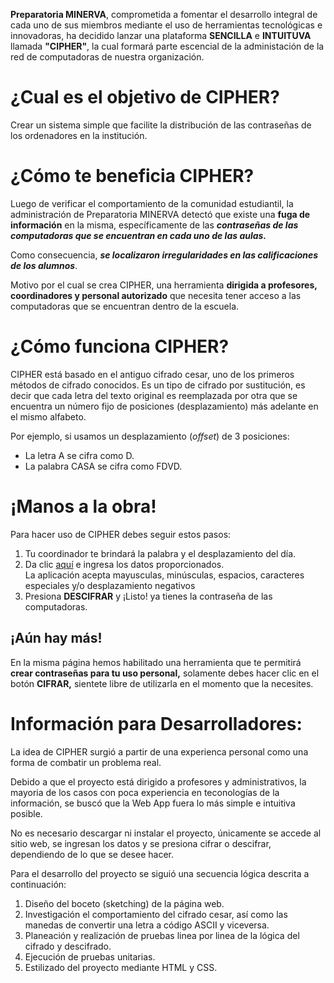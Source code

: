 
__Preparatoria MINERVA__, comprometida a fomentar el desarrollo integral de cada uno de sus miembros mediante el uso de herramientas tecnológicas e innovadoras, ha decidido lanzar una plataforma __SENCILLA__ e __INTUITUVA__ llamada __"CIPHER"__, la cual formará parte escencial de la administación de la red de computadoras de nuestra organización. 

# ¿Cual es el objetivo de CIPHER?
Crear un sistema simple que facilite la distribución de las contraseñas de los ordenadores en la institución.

# ¿Cómo te beneficia CIPHER?
Luego de verificar el comportamiento de la comunidad estudiantil, la administración de Preparatoria MINERVA detectó que existe una __fuga de información__ en la misma, específicamente de las ___contraseñas de las computadoras que se encuentran en cada uno de las aulas.___  

Como consecuencia, ___se localizaron irregularidades en las calificaciones de los alumnos___. 

Motivo por el cual se crea CIPHER, una herramienta __dirigida a profesores, coordinadores y personal autorizado__ que necesita tener acceso a las computadoras que se encuentran dentro de la escuela.

# ¿Cómo funciona CIPHER?
CIPHER está basado en el antiguo cifrado cesar, uno de los primeros métodos de cifrado conocidos.
Es un tipo de cifrado por sustitución, es decir que cada letra del texto original es reemplazada por otra que se encuentra un número fijo de posiciones (desplazamiento) más adelante en el mismo alfabeto.

Por ejemplo, si usamos un desplazamiento (_offset_) de 3 posiciones:

* La letra A se cifra como D.
* La palabra CASA se cifra como FDVD.

# ¡Manos a la obra!
Para hacer uso de CIPHER debes seguir estos pasos:

1. Tu coordinador te brindará la palabra y el desplazamiento del día. 
2. Da clic [aquí](https://s5tefany.github.io/gdl-2019-01-bc-core-cipher/src/) e ingresa los datos proporcionados.  
La aplicación acepta mayusculas, minúsculas, espacios, caracteres especiales y/o desplazamiento negativos
3. Presiona __DESCIFRAR__ y ¡Listo! ya tienes la contraseña de las computadoras.

## ¡Aún hay más!
En la misma página hemos habilitado una herramienta que te permitirá __crear contraseñas para tu uso personal,__ solamente debes hacer clic en el botón __CIFRAR,__ sientete libre de utilizarla en el momento que la necesites.  

# Información para Desarrolladores:
 La idea de CIPHER surgió a partir de una experienca personal como una forma de combatir un problema real.

 Debido a que el proyecto está dirigido a profesores y administrativos, la mayoria de los casos con poca experiencia en teconologías de la información, se buscó que la Web App fuera lo más simple e intuitiva posible.

No es necesario descargar ni instalar el proyecto, únicamente se accede al sitio web, se ingresan los datos y se presiona cifrar o descifrar, dependiendo de lo que se desee hacer.
  
Para el desarrollo del proyecto se siguió una secuencia lógica descrita a continuación:
1. Diseño del boceto (sketching) de la página web.
2. Investigación el comportamiento del cifrado cesar, así como las manedas de convertir una letra a código ASCII y viceversa.
3. Planeación y realización de pruebas linea por linea de la lógica del cifrado y descifrado.  
4. Ejecución de pruebas unitarias.
4. Estilizado del proyecto mediante HTML y CSS.